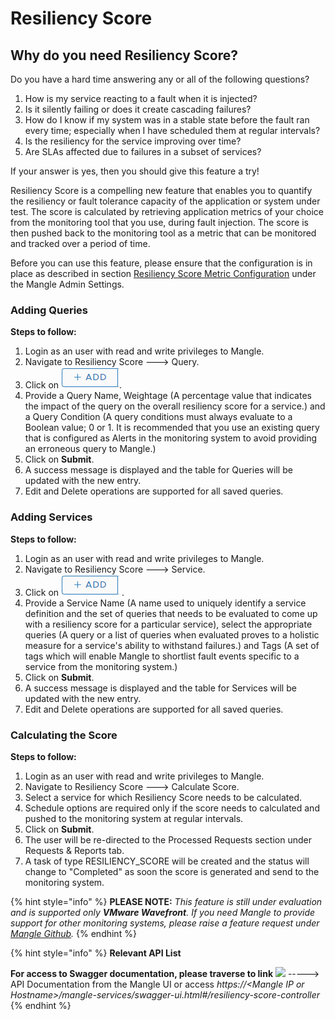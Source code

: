 # Resiliency Score

## Why do you need Resiliency Score?

Do you have a hard time answering any or all of the following questions?

1. How is my service reacting to a fault when it is injected?
2. Is it silently failing or does it create cascading failures?
3. How do I know if my system was in a stable state before the fault ran every time; especially when I have scheduled them at regular intervals? 
4. Is the resiliency for the service improving over time?
5. Are SLAs affected due to failures in a subset of services?

If your answer is yes, then you should give this feature a try!

Resiliency Score is a compelling new feature that enables you to quantify the resiliency or fault tolerance capacity of the application or system under test. The score is calculated by retrieving application metrics of your choice from the monitoring tool that you use, during fault injection. The score is then pushed back to the monitoring tool as a metric that can be monitored and tracked over a period of time.

Before you can use this feature, please ensure that the configuration is in place as described in section [Resiliency Score Metric Configuration](../mangle-administration/admin-settings.md#resiliency-score-metric-configuration) under the Mangle Admin Settings.

### Adding Queries

**Steps to follow:** 

1. Login as an user with read and write privileges to Mangle.
2. Navigate to Resiliency Score ---&gt; Query.
3. Click on ![](../.gitbook/assets/add_button%20%281%29.png).
4. Provide a Query Name, Weightage \(A percentage value that indicates the impact of the query on the overall resiliency score for a service.\) and a Query Condition \(A query conditions must always evaluate to a Boolean value; 0 or 1. It is recommended that you use an existing query that is configured as Alerts in the monitoring system to avoid providing an erroneous query to Mangle.\)
5. Click on **Submit**.
6. A success message is displayed and the table for Queries will be updated with the new entry.
7. Edit and Delete operations are supported for all saved queries.

### Adding Services

**Steps to follow:** 

1. Login as an user with read and write privileges to Mangle.
2. Navigate to Resiliency Score ---&gt; Service.
3. Click on ![](../.gitbook/assets/add_button%20%281%29.png) . 
4. Provide a Service Name \(A name used to uniquely identify a service definition and the set of queries that needs to be evaluated to come up with a resiliency score for a particular service\), select the appropriate queries \(A query or a list of queries when evaluated proves to a holistic measure for a service's ability to withstand failures.\) and Tags \(A set of tags which will enable Mangle to shortlist fault events specific to a service from the monitoring system.\)
5. Click on **Submit**.
6. A success message is displayed and the table for Services will be updated with the new entry.
7. Edit and Delete operations are supported for all saved queries.

### Calculating the Score

**Steps to follow:** 

1. Login as an user with read and write privileges to Mangle.
2. Navigate to Resiliency Score ---&gt; Calculate Score.
3. Select a service for which Resiliency Score needs to be calculated.
4. Schedule options are required only if the score needs to calculated and pushed to the monitoring system at regular intervals.
5. Click on **Submit**.
6. The user will be re-directed to the Processed Requests section under Requests & Reports tab.
7. A task of type RESILIENCY\_SCORE will be created and the status will change to "Completed" as soon the score is generated and send to the monitoring system.

{% hint style="info" %}
**PLEASE NOTE:** _This feature is still under evaluation and is supported only **VMware Wavefront**. If you need Mangle to provide support for other monitoring systems, please raise a feature request under_ [_Mangle Github_](https://github.com/vmware/mangle/issues)_._
{% endhint %}

{% hint style="info" %}
**Relevant API List**

**For access to Swagger documentation, please traverse to link** ![](../.gitbook/assets/help.png) -----&gt; API Documentation from the Mangle UI or access _https://&lt;Mangle IP or Hostname&gt;/mangle-services/swagger-ui.html\#/resiliency-score-controller_
{% endhint %}

